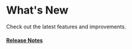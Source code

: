 # What's New

Check out the latest features and improvements.

#### [Release Notes](https://github.com/sveltek/markdown/releases)
